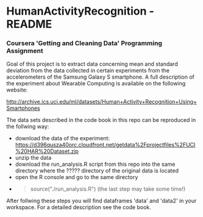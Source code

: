# HumanActivityRecognition - README

### Coursera 'Getting and Cleaning Data' Programming Assignment

Goal of this project is to extract data concerning mean and standard deviation from the data collected in certain experiments from the accelerometers of the Samsung Galaxy S smartphone. A full description of the experiment about Wearable Computing is available on the following website:

http://archive.ics.uci.edu/ml/datasets/Human+Activity+Recognition+Using+Smartphones

The data sets described in the code book in this repo can be reproduced in the follwing way:
+ download the data of the experiment: 
https://d396qusza40orc.cloudfront.net/getdata%2Fprojectfiles%2FUCI%20HAR%20Dataset.zip
+ unzip the data
+ download the run_analysis.R script from this repo into the same directory where the ????? directory of the original data is located
+ open the R console and go to the same directory
+ > source("./run_analysis.R")
(the last step may take some time!)

After follwing these steps you will find dataframes 'data' and 'data2' in your workspace. For a detailed description see the code book.
